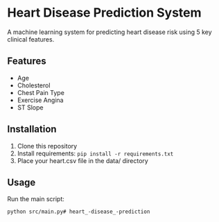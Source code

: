 # Heart Disease Prediction System

A machine learning system for predicting heart disease risk using 5 key clinical features.

## Features
- Age
- Cholesterol
- Chest Pain Type
- Exercise Angina
- ST Slope

## Installation
1. Clone this repository
2. Install requirements: `pip install -r requirements.txt`
3. Place your heart.csv file in the data/ directory

## Usage
Run the main script:
```bash
python src/main.py# heart_-disease_-prediction
